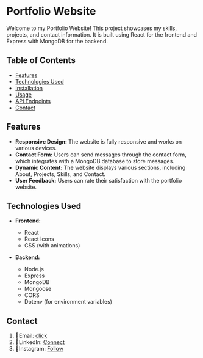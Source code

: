 # Portfolio Website

Welcome to my Portfolio Website! This project showcases my skills, projects, and contact information. It is built using React for the frontend and Express with MongoDB for the backend.

## Table of Contents
- [Features](#features)
- [Technologies Used](#technologies-used)
- [Installation](#installation)
- [Usage](#usage)
- [API Endpoints](#api-endpoints)
- [Contact](#contact)

## Features
- **Responsive Design:** The website is fully responsive and works on various devices.
- **Contact Form:** Users can send messages through the contact form, which integrates with a MongoDB database to store messages.
- **Dynamic Content:** The website displays various sections, including About, Projects, Skills, and Contact.
- **User Feedback:** Users can rate their satisfaction with the portfolio website.

## Technologies Used
- **Frontend:**
  - React
  - React Icons
  - CSS (with animations)
  
- **Backend:**
  - Node.js
  - Express
  - MongoDB
  - Mongoose
  - CORS
  - Dotenv (for environment variables)


## Contact

1) 📧Email: [click](anurajvenkatpurwar@gmail.com)
2) 💼LinkedIn: [Connect](https://www.linkedin.com/in/anuraj-venkatpurwar/)
3) 📸Instagram: [Follow](https://www.instagram.com/a_n_u_r_a_j_70/)

